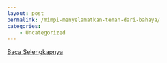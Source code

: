 ```yaml
---
layout: post
permalink: /mimpi-menyelamatkan-teman-dari-bahaya/
categories:
    - Uncategorized
---
```


[Baca Selengkapnya](/10)